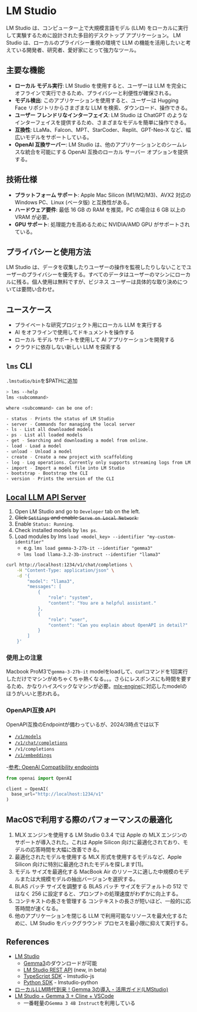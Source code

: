 # LM Studio

LM Studio は、コンピューター上で大規模言語モデル (LLM) をローカルに実行して実験するために設計された多目的デスクトップ アプリケーション。
LM Studio は、ローカルのプライバシー重視の環境で LLM の機能を活用したいと考えている開発者、研究者、愛好家にとって強力なツール。

## 主要な機能

- **ローカル モデル実行**: LM Studio を使用すると、ユーザーは LLM を完全にオフラインで実行できるため、プライバシーと利便性が確保される。
- **モデル検出**: このアプリケーションを使用すると、ユーザーは Hugging Face リポジトリからさまざまな LLM を検索、ダウンロード、操作できる。
- **ユーザー フレンドリなインターフェイス**: LM Studio は ChatGPT のようなインターフェイスを提供するため、さまざまなモデルを簡単に操作できる。
- **互換性**: LLaMa、Falcon、MPT、StarCoder、Replit、GPT-Neo-X など、幅広いモデルをサポートしている。
- **OpenAI 互換サーバー**: LM Studio は、他のアプリケーションとのシームレスな統合を可能にする OpenAI 互換のローカル サーバー オプションを提供する。

## 技術仕様

- **プラットフォーム サポート**: Apple Mac Silicon (M1/M2/M3)、AVX2 対応の Windows PC、Linux (ベータ版) と互換性がある。
- **ハードウェア要件**: 最低 16 GB の RAM を推奨。PC の場合は 6 GB 以上の VRAM が必要。
- **GPU サポート**: 処理能力を高めるために NVIDIA/AMD GPU がサポートされている。

## プライバシーと使用方法

LM Studio は、データを収集したりユーザーの操作を監視したりしないことでユーザーのプライバシーを優先する。すべてのデータはユーザーのマシンにローカルに残る。個人使用は無料ですが、ビジネス ユーザーは具体的な取り決めについては要問い合わせ。

## ユースケース

- プライベートな研究プロジェクト用にローカル LLM を実行する
- AI をオフラインで使用してドキュメントを操作する
- ローカル モデル サポートを使用して AI アプリケーションを開発する
- クラウドに依存しない新しい LLM を探索する

## `lms` CLI

`.lmstudio/bin`を$PATHに追加

```sh
> lms --help
lms <subcommand>

where <subcommand> can be one of:

- status - Prints the status of LM Studio
- server - Commands for managing the local server
- ls - List all downloaded models
- ps - List all loaded models
- get - Searching and downloading a model from online.
- load - Load a model
- unload - Unload a model
- create - Create a new project with scaffolding
- log - Log operations. Currently only supports streaming logs from LM Studio via `lms log stream`
- import - Import a model file into LM Studio
- bootstrap - Bootstrap the CLI
- version - Prints the version of the CLI
```

## [Local LLM API Server](https://lmstudio.ai/docs/app/api)

1. Open LM Studio and go to `Developer` tab on the left.
2. ~~Click `Settings` and enable `Serve on Local Network`.~~
3. Enable `Status: Running`.
4. Check installed models by `lms ps`.
5. Load modules by lms `load <model_key> --identifier "my-custom-identifier"`
   - e.g. `lms load gemma-3-27b-it --identifier "gemma3"`
   - `lms load llama-3.2-3b-instruct --identifier "llama3"`

```sh
curl http://localhost:1234/v1/chat/completions \
    -H "Content-Type: application/json" \
    -d '{
        "model": "llama3",
        "messages": [
            {
                "role": "system",
                "content": "You are a helpful assistant."
            },
            {
                "role": "user",
                "content": "Can you explain about OpenAPI in detail?"
            }
        ]
    }'
```

### 使用上の注意

Macbook ProM3で`gemma-3-27b-it` modelをloadして、curlコマンドを1回実行しただけでマシンがめちゃくちゃ熱くなる。。。さらにレスポンスにも時間を要するため、かなりハイスペックなマシンが必要。[mlx-engine](./llm-engine.md)に対応したmodelのほうがいいと思われる。

### OpenAPI互換 API

OpenAPI互換のEndpointが備わっているが、2024/3時点では以下

- [`/v1/models`](https://platform.openai.com/docs/api-reference/models)
- [`/v1/chat/completions`](https://platform.openai.com/docs/api-reference/chat)
- `/v1/completions`
- [`/v1/embeddings`](https://platform.openai.com/docs/api-reference/embeddings)

-[参考: OpenAI Compatibility endpoints](https://lmstudio.ai/docs/app/api/endpoints/openai)

   ```py
   from openai import OpenAI

   client = OpenAI(
     base_url="http://localhost:1234/v1"
   )   
   ```

## MacOSで利用する際のパフォーマンスの最適化

1. MLX エンジンを使用する
   LM Studio 0.3.4 では Apple の MLX エンジンのサポートが導入された。これは Apple Silicon 向けに最適化されており、モデルの応答時間を大幅に改善できる。
2. 最適化されたモデルを使用する
   MLX 形式を使用するモデルなど、Apple Silicon 向けに特別に最適化されたモデルを探します[1]。
3. モデル サイズを最適化する
   MacBook Air のリソースに適した中規模のモデルまたは大規模モデルの抽出バージョンを選択する。
4. BLAS バッチ サイズを調整する
   BLAS バッチ サイズをデフォルトの 512 ではなく 256 に設定すると、プロンプトの処理速度がわずかに向上する。
5. コンテキストの長さを管理する
   コンテキストの長さが短いほど、一般的に応答時間が速くなる。
6. 他のアプリケーションを閉じる
   LLM で利用可能なリソースを最大化するために、LM Studio をバックグラウンド プロセスを最小限に抑えて実行する。

## References

- [LM Studio](https://lmstudio.ai/)
  - [Gemma3](https://blog.google/technology/developers/gemma-3/)のダウンロードが可能
  - [LM Studio REST API](https://lmstudio.ai/docs/app/api/endpoints/rest) (new, in beta)
  - [TypeScript SDK](https://lmstudio.ai/docs/typescript) - lmstudio-js
  - [Python SDK](https://lmstudio.ai/docs/python) - lmstudio-python
- [ローカルLLM時代到来！Gemma 3の導入・活用ガイド(LMStudio)](https://note.com/swiftwand/n/n7446b89763f0)
- [LM Studio + Gemma 3 + Cline + VSCode](https://tech.mntsq.co.jp/entry/2025/03/25/102902)
  - 一番軽量の`Gemma 3 4B Instruct`を利用している
